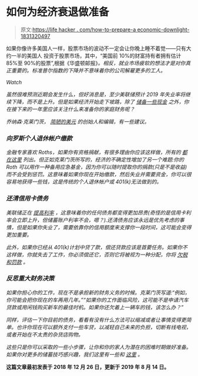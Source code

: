 # 如何为经济衰退做准备

> 原文:[https://life hacker . com/how-to-prepare-a economic-downlight-1831320497](https://lifehacker.com/how-to-prepare-for-an-economic-downturn-1831320497)

如果你像许多美国人一样，股票市场的波动不一定会让你晚上睡不着觉——只有大约一半的美国人 投资于股票市场，其中，“美国前 10%的财富持有者拥有估计 85%至 90%的股票”,根据《华盛顿邮报》[](https://www.washingtonpost.com/blogs/post-partisan/wp/2018/08/22/a-record-breaking-market-doesnt-matter-to-most-americans/?noredirect=on&utm_term=.5a1902615ccb)*。相反，就业市场疲软的想法才是对你真正重要的。标准普尔指数的下降并不意味着你的公司解雇更多的工人。* 

*Watch*

*虽然很难预测近期会发生什么，但好消息是，至少美联储预计 2019 年失业率将继续下降，而不是上升。但是如果经济开始走下坡路，除了 [储备一些现金](https://lifehacker.com/prioritize-building-up-your-cash-reserves-1828655744) 之外，你在接下来的一年里应该关注什么来准备你的家庭财务呢？*

*乔纳森·克莱门茨， [简陋的美元](https://humbledollar.com/2018/12/just-in-case/) 的创始人和编辑，有一些建议。*

### *向罗斯个人退休帐户缴款*

*金融专家喜欢 Roths，如果你有资格捐献，有很多理由你应该这样做，所有的 [都在这里](https://lifehacker.com/why-you-need-a-roth-ira-1823805955) 列出。但正如克莱门茨所写的，经济的不确定性增加了另一个难题:你的 Roth 可以用作一种备用应急基金，因为你可以随时提取你的捐款(只是不是收益)而不会受到惩罚。这意味着如果你现在开始缴款，然后失业并需要资金，你可以很容易地获得一些钱，这是传统的个人退休帐户或 401(k)无法做到的。*

### *还清信用卡债务*

*美联储正在 [提高利率](https://twocents.lifehacker.com/what-to-know-about-rising-interest-rates-1823891783) ，这意味着你的任何债务都变得更加昂贵(奇怪的是信用卡利率会立即上升，但储蓄账户利率不会，嗯？).还清债务应该永远是优先考虑的事情，但是如果你失业了，需要依靠你的信用额度来支撑你一段时间，这可能会变得更加重要。*

*此外，如果你已经从 401(k)计划中贷了款，偿还贷款应该是首要任务。如果你不这样做，你就失去了工作，你必须偿还它，否则它将被视为一种分配，你将 [欠税和罚款](https://www.creditkarma.com/personal-loans/i/loan-from-401k/) 。*

### *反思重大财务决策*

*如果你担心你的工作，现在不是承担新的财务义务的时候。克莱门茨写道:“例如，你可能会把你现在的车再用几年。”“如果你的工作面临风险，这可能不是申请汽车贷款或用闲钱购买新车的最佳时机。如果你还欠着上一辆车的钱，该怎么办？”* 

*同样，评估一下你目前的债务，看看有没有什么方法可以缩减或者让事情变得更简单。也许你现在可以额外支付一些车贷，以减轻自己未来的负担，切断有线电视，或者开始在不太贵的杂货店购物。*

*这些只是你可以采取的一些小步骤，让你和你的家人为潜在的困难时期做好准备。如果你对更多的储蓄技巧感兴趣，我们这里有一些和 [这里](https://twocents.lifehacker.com/how-to-improve-your-finances-by-1-in-2019-1830768294) 。*

**这篇文章最初发表于 2018 年 12 月 26 日，更新于 2019 年 8 月 14 日。**
